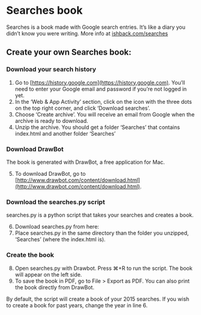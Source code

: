 # Searches book

Searches is a book made with Google search entries. It’s like a diary you didn’t know you were writing.
More info at [ishback.com/searches](ishback.com/searches)

## Create your own Searches book:

### Download your search history

1. Go to [https://history.google.com](https://history.google.com). You’ll need to enter your Google email and password if you’re not logged in yet.
2. In the ‘Web & App Activity’ section, click on the icon with the three dots on the top right corner, and 
click ‘Download searches’.
3. Choose ‘Create archive’. You will receive an email from Google when the archive is ready to download.
4. Unzip the archive. You should get a folder ‘Searches’ that contains index.html and another folder ‘Searches’

### Download DrawBot

The book is generated with DrawBot, a free application for Mac. 

5. To download DrawBot, go to [http://www.drawbot.com/content/download.html](http://www.drawbot.com/content/download.html).

### Download the searches.py script

searches.py is a python script that takes your searches and creates a book.

6. Download searches.py from here: 
7. Place searches.py in the same directory than the folder you unzipped, ‘Searches’ (where the index.html is).

### Create the book

8. Open searches.py with Drawbot. Press ⌘+R to run the script. The book will appear on the left side. 
9. To save the book in PDF, go to File > Export as PDF. You can also print the book directly from DrawBot.

By default, the script will create a book of your 2015 searches. If you wish to create a book for past years, change the year in line 6.

